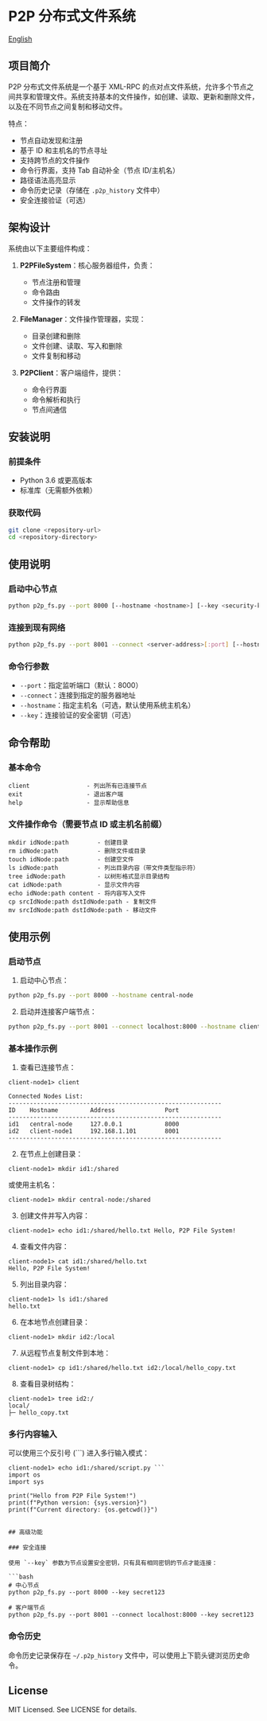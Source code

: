 # P2P 分布式文件系统

[English](./readme_en.md)

## 项目简介

P2P 分布式文件系统是一个基于 XML-RPC 的点对点文件系统，允许多个节点之间共享和管理文件。系统支持基本的文件操作，如创建、读取、更新和删除文件，以及在不同节点之间复制和移动文件。

特点：

- 节点自动发现和注册
- 基于 ID 和主机名的节点寻址
- 支持跨节点的文件操作
- 命令行界面，支持 Tab 自动补全（节点 ID/主机名）
- 路径语法高亮显示
- 命令历史记录（存储在 `.p2p_history` 文件中）
- 安全连接验证（可选）

## 架构设计

系统由以下主要组件构成：

1. **P2PFileSystem**：核心服务器组件，负责：

   - 节点注册和管理
   - 命令路由
   - 文件操作的转发

2. **FileManager**：文件操作管理器，实现：

   - 目录创建和删除
   - 文件创建、读取、写入和删除
   - 文件复制和移动

3. **P2PClient**：客户端组件，提供：

   - 命令行界面
   - 命令解析和执行
   - 节点间通信

## 安装说明

### 前提条件

- Python 3.6 或更高版本
- 标准库（无需额外依赖）

### 获取代码

```bash
git clone <repository-url>
cd <repository-directory>
```

## 使用说明

### 启动中心节点

```bash
python p2p_fs.py --port 8000 [--hostname <hostname>] [--key <security-key>]
```

### 连接到现有网络

```bash
python p2p_fs.py --port 8001 --connect <server-address>[:port] [--hostname <hostname>] [--key <security-key>]
```

### 命令行参数

- `--port`：指定监听端口（默认：8000）
- `--connect`：连接到指定的服务器地址
- `--hostname`：指定主机名（可选，默认使用系统主机名）
- `--key`：连接验证的安全密钥（可选）

## 命令帮助

### 基本命令

```
client                - 列出所有已连接节点
exit                  - 退出客户端
help                  - 显示帮助信息
```

### 文件操作命令（需要节点 ID 或主机名前缀）

```
mkdir idNode:path        - 创建目录
rm idNode:path           - 删除文件或目录
touch idNode:path        - 创建空文件
ls idNode:path           - 列出目录内容（带文件类型指示符）
tree idNode:path         - 以树形格式显示目录结构
cat idNode:path          - 显示文件内容
echo idNode:path content - 将内容写入文件
cp srcIdNode:path dstIdNode:path - 复制文件
mv srcIdNode:path dstIdNode:path - 移动文件
```

## 使用示例

### 启动节点

1. 启动中心节点：

```bash
python p2p_fs.py --port 8000 --hostname central-node
```

2. 启动并连接客户端节点：

```bash
python p2p_fs.py --port 8001 --connect localhost:8000 --hostname client-node1
```

### 基本操作示例

1. 查看已连接节点：

```
client-node1> client

Connected Nodes List:
------------------------------------------------------------
ID    Hostname         Address              Port
------------------------------------------------------------
id1   central-node     127.0.0.1            8000
id2   client-node1     192.168.1.101        8001
------------------------------------------------------------
```

2. 在节点上创建目录：

```
client-node1> mkdir id1:/shared
```

或使用主机名：

```
client-node1> mkdir central-node:/shared
```

3. 创建文件并写入内容：

```
client-node1> echo id1:/shared/hello.txt Hello, P2P File System!
```

4. 查看文件内容：

```
client-node1> cat id1:/shared/hello.txt
Hello, P2P File System!
```

5. 列出目录内容：

```
client-node1> ls id1:/shared
hello.txt
```

6. 在本地节点创建目录：

```
client-node1> mkdir id2:/local
```

7. 从远程节点复制文件到本地：

```
client-node1> cp id1:/shared/hello.txt id2:/local/hello_copy.txt
```

8. 查看目录树结构：

```
client-node1> tree id2:/
local/
├─ hello_copy.txt
```

### 多行内容输入

可以使用三个反引号 (```) 进入多行输入模式：

````
client-node1> echo id1:/shared/script.py ```
import os
import sys

print("Hello from P2P File System!")
print(f"Python version: {sys.version}")
print(f"Current directory: {os.getcwd()}")
````

````

## 高级功能

### 安全连接

使用 `--key` 参数为节点设置安全密钥，只有具有相同密钥的节点才能连接：

```bash
# 中心节点
python p2p_fs.py --port 8000 --key secret123

# 客户端节点
python p2p_fs.py --port 8001 --connect localhost:8000 --key secret123
````

### 命令历史

命令历史记录保存在 `~/.p2p_history` 文件中，可以使用上下箭头键浏览历史命令。

## License

MIT Licensed. See LICENSE for details.
